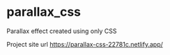 # parallax_css
Parallax effect created using only CSS

Project site url
https://parallax-css-22781c.netlify.app/
